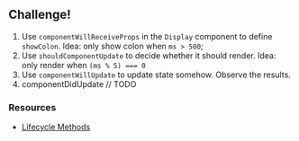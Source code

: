## Challenge!

  1. Use `componentWillReceiveProps` in the `Display` component to define `showColon`. Idea: only show colon when `ms > 500`;
  2. Use `shouldComponentUpdate` to decide whether it should render. Idea: only render when `(ms % 5) === 0`
  3. Use `componentWillUpdate` to update state somehow. Observe the results.
  4. componentDidUpdate // TODO

### Resources

 * [Lifecycle Methods](https://facebook.github.io/react/docs/component-specs.html#lifecycle-methods)